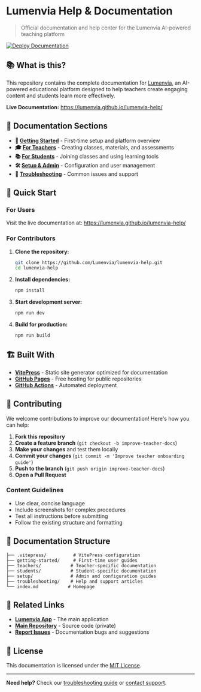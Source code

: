 # Lumenvia Help & Documentation

> Official documentation and help center for the Lumenvia AI-powered teaching platform

[![Deploy Documentation](https://github.com/Lumenvia/lumenvia-help/actions/workflows/deploy.yml/badge.svg)](https://github.com/Lumenvia/lumenvia-help/actions/workflows/deploy.yml)

## 📚 What is this?

This repository contains the complete documentation for [Lumenvia](https://lumenvia.app), an AI-powered educational platform designed to help teachers create engaging content and students learn more effectively.

**Live Documentation:** https://lumenvia.github.io/lumenvia-help/

## 🎯 Documentation Sections

- **🚀 [Getting Started](getting-started/)** - First-time setup and platform overview
- **🎓 [For Teachers](teachers/)** - Creating classes, materials, and assessments
- **📚 [For Students](students/)** - Joining classes and using learning tools
- **🛠️ [Setup & Admin](setup/)** - Configuration and user management
- **🔧 [Troubleshooting](troubleshooting/)** - Common issues and support

## 🚀 Quick Start

### For Users
Visit the live documentation at: https://lumenvia.github.io/lumenvia-help/

### For Contributors

1. **Clone the repository:**
   ```bash
   git clone https://github.com/Lumenvia/lumenvia-help.git
   cd lumenvia-help
   ```

2. **Install dependencies:**
   ```bash
   npm install
   ```

3. **Start development server:**
   ```bash
   npm run dev
   ```

4. **Build for production:**
   ```bash
   npm run build
   ```

## 🏗️ Built With

- **[VitePress](https://vitepress.dev/)** - Static site generator optimized for documentation
- **[GitHub Pages](https://pages.github.com/)** - Free hosting for public repositories
- **[GitHub Actions](https://github.com/features/actions)** - Automated deployment

## 🤝 Contributing

We welcome contributions to improve our documentation! Here's how you can help:

1. **Fork this repository**
2. **Create a feature branch** (`git checkout -b improve-teacher-docs`)
3. **Make your changes** and test them locally
4. **Commit your changes** (`git commit -m 'Improve teacher onboarding guide'`)
5. **Push to the branch** (`git push origin improve-teacher-docs`)
6. **Open a Pull Request**

### Content Guidelines

- Use clear, concise language
- Include screenshots for complex procedures
- Test all instructions before submitting
- Follow the existing structure and formatting

## 📝 Documentation Structure

```
├── .vitepress/          # VitePress configuration
├── getting-started/     # First-time user guides
├── teachers/           # Teacher-specific documentation
├── students/           # Student-specific documentation
├── setup/              # Admin and configuration guides
├── troubleshooting/    # Help and support articles
└── index.md           # Homepage
```

## 🔗 Related Links

- **[Lumenvia App](https://lumenvia.app)** - The main application
- **[Main Repository](https://github.com/Lumenvia/quest-for-lumenvia)** - Source code (private)
- **[Report Issues](https://github.com/Lumenvia/lumenvia-help/issues)** - Documentation bugs and suggestions

## 📄 License

This documentation is licensed under the [MIT License](LICENSE).

---

**Need help?** Check our [troubleshooting guide](troubleshooting/) or [contact support](troubleshooting/contact-support.md).